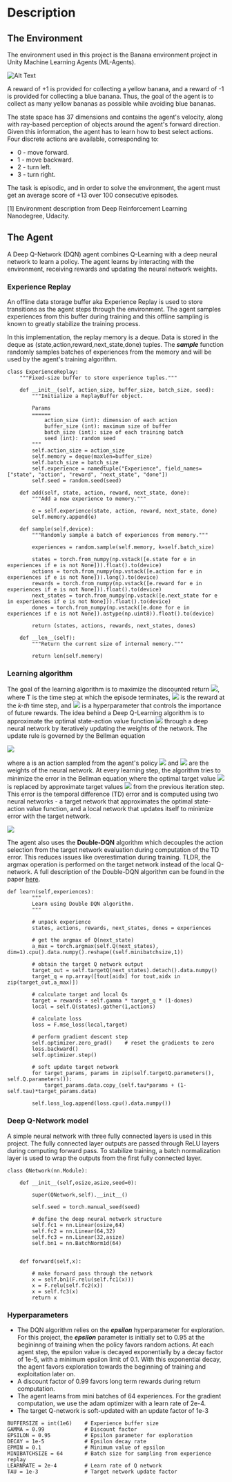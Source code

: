 # Description

## The Environment

The environment used in this project is the Banana environment project in Unity Machine Learning Agents (ML-Agents).

![Alt Text](banana_anim.gif)

A reward of +1 is provided for collecting a yellow banana, and a reward of -1 is provided for collecting a blue banana. Thus, the goal of the agent is to collect as many yellow bananas as possible while avoiding blue bananas.

The state space has 37 dimensions and contains the agent's velocity, along with ray-based perception of objects around the agent's forward direction. Given this information, the agent has to learn how to best select actions. Four discrete actions are available, corresponding to:

* 0 - move forward.
* 1 - move backward.
* 2 - turn left.
* 3 - turn right.

The task is episodic, and in order to solve the environment, the agent must get an average score of +13 over 100 consecutive episodes.

[1] Environment description from Deep Reinforcement Learning Nanodegree, Udacity.

## The Agent

A Deep Q-Network (DQN) agent combines Q-Learning with a deep neural network to learn a policy. The agent learns by interacting with the environment, receiving rewards and updating the neural network weights. 

### Experience Replay

An offline data storage buffer aka Experience Replay is used to store transitions as the agent steps through the environment. The agent samples experiences from this buffer during training and this offline sampling is known to greatly stabilize the training process.

In this implementation, the replay memory is a deque. Data is stored in the deque as (state,action,reward,next_state,done) tuples. The ***sample*** function randomly samples batches of experiences from the memory and will be used by the agent's training algorithm.

<pre><code>class ExperienceReplay:
    """Fixed-size buffer to store experience tuples."""

    def __init__(self, action_size, buffer_size, batch_size, seed):
        """Initialize a ReplayBuffer object.

        Params
        ======
            action_size (int): dimension of each action
            buffer_size (int): maximum size of buffer
            batch_size (int): size of each training batch
            seed (int): random seed
        """
        self.action_size = action_size
        self.memory = deque(maxlen=buffer_size)  
        self.batch_size = batch_size
        self.experience = namedtuple("Experience", field_names=["state", "action", "reward", "next_state", "done"])
        self.seed = random.seed(seed)
    
    def add(self, state, action, reward, next_state, done):
        """Add a new experience to memory."""
        
        e = self.experience(state, action, reward, next_state, done)
        self.memory.append(e)
    
    def sample(self,device):
        """Randomly sample a batch of experiences from memory."""
        
        experiences = random.sample(self.memory, k=self.batch_size)

        states = torch.from_numpy(np.vstack([e.state for e in experiences if e is not None])).float().to(device)
        actions = torch.from_numpy(np.vstack([e.action for e in experiences if e is not None])).long().to(device)
        rewards = torch.from_numpy(np.vstack([e.reward for e in experiences if e is not None])).float().to(device)
        next_states = torch.from_numpy(np.vstack([e.next_state for e in experiences if e is not None])).float().to(device)
        dones = torch.from_numpy(np.vstack([e.done for e in experiences if e is not None]).astype(np.uint8)).float().to(device)
  
        return (states, actions, rewards, next_states, dones)

    def __len__(self):
        """Return the current size of internal memory."""
        
        return len(self.memory)
</code></pre>

### Learning algorithm

The goal of the learning algorithm is to maximize the discounted return <img src="https://render.githubusercontent.com/render/math?math=G=\sum_{k=0}^{T}\gamma^{k}r_{k}">, where T is the time step at which the episode terminates, <img src="https://render.githubusercontent.com/render/math?math=r_k"> is the reward at the *k-th* time step, and <img src="https://render.githubusercontent.com/render/math?math=\gamma"> is a hyperparameter that controls the importance of future rewards. The idea behind a Deep Q-Learning algorithm is to approximate the optimal state-action value function <img src="https://render.githubusercontent.com/render/math?math=Q^*(s,a)"> through a deep neural network by iteratively updating the weights of the network. The update rule is governed by the Bellman equation

<img src="https://render.githubusercontent.com/render/math?math=Q^*(s,a|\theta) = r %2B \gamma max_a Q^*(s,a|\theta)">

where a is an action sampled from the agent's policy <img src="https://render.githubusercontent.com/render/math?math=\pi"> and <img src="https://render.githubusercontent.com/render/math?math=\theta)"> are the weights of the neural network. At every learning step, the algorithm tries to minimize the error in the Bellman equation where the optimal target value <img src="https://render.githubusercontent.com/render/math?math=Q^*(s,a|\theta)"> is replaced by approximate target values <img src="https://render.githubusercontent.com/render/math?math=Q^*(s,a|\theta^-)"> from the previous iteration step. This error is the temporal difference (TD) error and is computed using two neural networks - a target network that approximates the optimal state-action value function, and a local network that updates itself to minimize error with the target network.

<img src="https://render.githubusercontent.com/render/math?math=\delta = Q^(s,a|\theta) - r %2B \gamma argmax_a Q^*(s,a|\theta^-)">

The agent also uses the **Double-DQN** algorithm which decouples the action selection from the target network evaluation during computation of the TD error. This reduces issues like overestimation during training. TLDR, the argmax operation is performed on the target network instead of the local Q-network. A full description of the Double-DQN algorithm can be found in the paper [here](https://arxiv.org/abs/1509.06461).

<pre><code>def learn(self,experiences):
        """
        Learn using Double DQN algorithm.
        """
        
        # unpack experience
        states, actions, rewards, next_states, dones = experiences
        
        # get the argmax of Q(next_state)
        a_max = torch.argmax(self.Q(next_states), dim=1).cpu().data.numpy().reshape((self.minibatchsize,1))
        
        # obtain the target Q network output
        target_out = self.targetQ(next_states).detach().data.numpy()
        target_q = np.array([tout[aidx] for tout,aidx in zip(target_out,a_max)])
        
        # calculate target and local Qs
        target = rewards + self.gamma * target_q * (1-dones)
        local = self.Q(states).gather(1,actions)
        
        # calculate loss
        loss = F.mse_loss(local,target)
        
        # perform gradient descent step
        self.optimizer.zero_grad()    # reset the gradients to zero
        loss.backward()
        self.optimizer.step()
        
        # soft update target network
        for target_params, params in zip(self.targetQ.parameters(), self.Q.parameters()):
            target_params.data.copy_(self.tau*params + (1-self.tau)*target_params.data)
    
        self.loss_log.append(loss.cpu().data.numpy())
</code></pre>



### Deep Q-Network model

A simple neural network with three fully connected layers is used in this project. The fully connected layer outputs are passed through ReLU layers during computing forward pass. To stabilize training, a batch normalization layer is used to wrap the outputs from the first fully connected layer.

<pre><code>class QNetwork(nn.Module):
    
    def __init__(self,osize,asize,seed=0):
        
        super(QNetwork,self).__init__()
        
        self.seed = torch.manual_seed(seed)
        
        # define the deep neural network structure
        self.fc1 = nn.Linear(osize,64)
        self.fc2 = nn.Linear(64,32)
        self.fc3 = nn.Linear(32,asize)
        self.bn1 = nn.BatchNorm1d(64)
        
    
    def forward(self,x):
        
        # make forward pass through the network
        x = self.bn1(F.relu(self.fc1(x)))
        x = F.relu(self.fc2(x))
        x = self.fc3(x)
        return x
</code></pre>

### Hyperparameters

* The DQN algorithm relies on the ***epsilon*** hyperparameter for exploration. For this project, the ***epsilon*** parameter is initially set to 0.95 at the begininng of training when the policy favors random actions. At each agent step, the epsilon value is decayed exponentially by a decay factor of 1e-5, with a minimum epsilon limit of 0.1. With this exponential decay, the agent favors exploration towards the beginning of training and exploitation later on.
* A discount factor of 0.99 favors long term rewards during return computation.
* The agent learns from mini batches of 64 experiences. For the gradient computation, we use the adam optimizer with a learn rate of 2e-4.
* The target Q-network is soft-updated with an update factor of 1e-3

<pre><code>BUFFERSIZE = int(1e6)    # Experience buffer size
GAMMA = 0.99             # Discount factor
EPSILON = 0.95           # Epsilon parameter for exploration
DECAY = 1e-5             # Epsilon decay rate
EPMIN = 0.1              # Minimum value of epsilon
MINIBATCHSIZE = 64       # Batch size for sampling from experience replay
LEARNRATE = 2e-4         # Learn rate of Q network
TAU = 1e-3               # Target network update factor
</code></pre>

